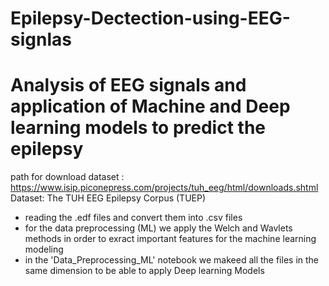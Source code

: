 # Epilepsy-Dectection-using-EEG-signlas
# Analysis of EEG signals and application of Machine and Deep learning models to predict the epilepsy


path for download dataset : https://www.isip.piconepress.com/projects/tuh_eeg/html/downloads.shtml
Dataset: The TUH EEG Epilepsy Corpus (TUEP)

* reading  the .edf files and convert them into .csv files
* for the data preprocessing (ML) we apply the Welch and Wavlets methods in order to exract important features for the machine learning modeling
* in the 'Data_Preprocessing_ML' notebook we makeed all the files in the same dimension to be able to apply Deep learning Models 


